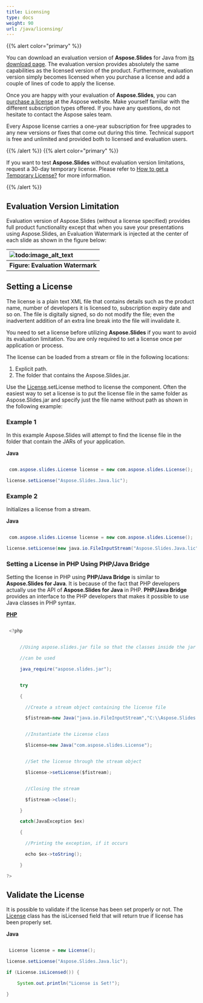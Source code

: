 ```yaml
---
title: Licensing
type: docs
weight: 90
url: /java/licensing/
---
```


{{% alert color="primary" %}} 

You can download an evaluation version of **Aspose.Slides** for Java from [its download page](http://maven.aspose.com/repository/simple/ext-release-local/com/aspose/aspose-slides/). The evaluation version provides absolutely the same capabilities as the licensed version of the product. Furthermore, evaluation version simply becomes licensed when you purchase a license and add a couple of lines of code to apply the license.

Once you are happy with your evaluation of **Aspose.Slides**, you can [purchase a license](https://purchase.aspose.com/default.aspx) at the Aspose website. Make yourself familiar with the different subscription types offered. If you have any questions, do not hesitate to contact the Aspose sales team.

Every Aspose license carries a one-year subscription for free upgrades to any new versions or fixes that come out during this time. Technical support is free and unlimited and provided both to licensed and evaluation users.

{{% /alert %}} {{% alert color="primary" %}} 

If you want to test **Aspose.Slides** without evaluation version limitations, request a 30-day temporary license. Please refer to [How to get a Temporary License?](https://purchase.aspose.com/temporary-license) for more information.

{{% /alert %}} 
## **Evaluation Version Limitation**
Evaluation version of Aspose.Slides (without a license specified) provides full product functionality except that when you save your presentations using Aspose.Slides, an Evaluation Watermark is injected at the center of each slide as shown in the figure below:

|![todo:image_alt_text](http://i.imgur.com/mk7c8lo.png)|
| :- |
|**Figure: Evaluation Watermark**|
## **Setting a License**
The license is a plain text XML file that contains details such as the product name, number of developers it is licensed to, subscription expiry date and so on. The file is digitally signed, so do not modify the file; even the inadvertent addition of an extra line break into the file will invalidate it.

You need to set a license before utilizing **Aspose.Slides** if you want to avoid its evaluation limitation. You are only required to set a license once per application or process.

The license can be loaded from a stream or file in the following locations:

1. Explicit path.
1. The folder that contains the Aspose.Slides.jar.

Use the [License](http://www.aspose.com/api/java/slides/com.aspose.slides/classes/License).setLicense method to license the component. Often the easiest way to set a license is to put the license file in the same folder as Aspose.Slides.jar and specify just the file name without path as shown in the following example:
### **Example 1**
In this example Aspose.Slides will attempt to find the license file in the folder that contain the JARs of your application.

**Java**

``` java

 com.aspose.slides.License license = new com.aspose.slides.License();

license.setLicense("Aspose.Slides.Java.lic");

```
### **Example 2**
Initializes a license from a stream.

**Java**

``` java

 com.aspose.slides.License license = new com.aspose.slides.License();

license.setLicense(new java.io.FileInputStream("Aspose.Slides.Java.lic"));

```
### **Setting a License in PHP Using PHP/Java Bridge**
Setting the license in PHP using **PHP/Java Bridge** is similar to **Aspose.Slides for Java**. It is because of the fact that PHP developers actually use the API of **Aspose.Slides for Java** in PHP. **PHP/Java Bridge** provides an interface to the PHP developers that makes it possible to use Java classes in PHP syntax.

[**PHP**]()

``` java

 <?php


	 //Using aspose.slides.jar file so that the classes inside the jar file

	 //can be used

	 java_require("aspose.slides.jar");


	 try

	 {

	   //Create a stream object containing the license file

	   $fistream=new Java("java.io.FileInputStream","C:\\Aspose.Slides.Java.lic");


	   //Instantiate the License class

	   $license=new Java("com.aspose.slides.License");


	   //Set the license through the stream object

	   $license->setLicense($fistream);


	   //Closing the stream

	   $fistream->close();

	 }

	 catch(JavaException $ex)

	 {

	   //Printing the exception, if it occurs

	   echo $ex->toString();

	 }

?>

```
## **Validate the License**
It is possible to validate if the license has been set properly or not. The [License](https://apireference.aspose.com/java/slides/com.aspose.slides/License) class has the isLicensed field that will return true if license has been properly set.

**Java**

``` java

 License license = new License();

license.setLicense("Aspose.Slides.Java.lic");

if (License.isLicensed()) {

    System.out.println("License is Set!");

}

```


